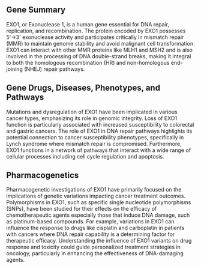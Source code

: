 ## Gene Summary
EXO1, or Exonuclease 1, is a human gene essential for DNA repair, replication, and recombination. The protein encoded by EXO1 possesses 5'→3' exonuclease activity and participates critically in mismatch repair (MMR) to maintain genome stability and avoid malignant cell transformation. EXO1 can interact with other MMR proteins like MLH1 and MSH2 and is also involved in the processing of DNA double-strand breaks, making it integral to both the homologous recombination (HR) and non-homologous end-joining (NHEJ) repair pathways.

## Gene Drugs, Diseases, Phenotypes, and Pathways
Mutations and dysregulation of EXO1 have been implicated in various cancer types, emphasizing its role in genomic integrity. Loss of EXO1 function is particularly associated with increased susceptibility to colorectal and gastric cancers. The role of EXO1 in DNA repair pathways highlights its potential connection to cancer susceptibility phenotypes, specifically in Lynch syndrome where mismatch repair is compromised. Furthermore, EXO1 functions in a network of pathways that interact with a wide range of cellular processes including cell cycle regulation and apoptosis.

## Pharmacogenetics
Pharmacogenetic investigations of EXO1 have primarily focused on the implications of genetic variations impacting cancer treatment outcomes. Polymorphisms in EXO1, such as specific single nucleotide polymorphisms (SNPs), have been studied for their effects on the efficacy of chemotherapeutic agents especially those that induce DNA damage, such as platinum-based compounds. For example, variations in EXO1 can influence the response to drugs like cisplatin and carboplatin in patients with cancers where DNA repair capability is a determining factor for therapeutic efficacy. Understanding the influence of EXO1 variants on drug response and toxicity could guide personalized treatment strategies in oncology, particularly in enhancing the effectiveness of DNA-damaging agents.